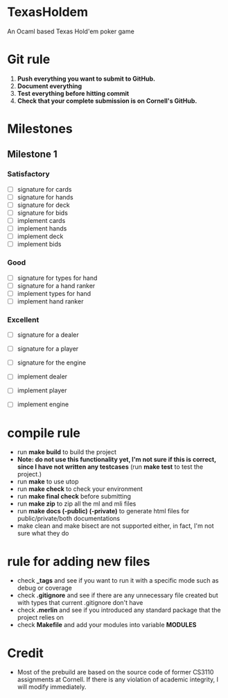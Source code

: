 # TexasHoldem
An Ocaml based Texas Hold'em poker game

# Git rule
1. **Push everything you want to submit to GitHub.**
2. **Document everything**
3. **Test everything before hitting commit**
4. **Check that your complete submission is on Cornell's GitHub.**

# Milestones

## Milestone 1

### Satisfactory 
- [ ] signature for cards
- [ ] signature for hands
- [ ] signature for deck
- [ ] signature for bids 
- [ ] implement cards
- [ ] implement hands
- [ ] implement deck
- [ ] implement bids
### Good 
-	[ ] signature for types for hand
- [ ] signature for a hand ranker
- [ ] implement types for hand
- [ ] implement hand ranker
### Excellent
- [ ] signature for a dealer
- [ ] signature for a player
- [ ] signature for the engine
- [ ] implement dealer
- [ ] implement player
- [ ] implement engine


# compile rule
- run **make build** to build the project
- **Note: do not use this functionality yet, I'm not sure if this is correct, since I have not written any testcases** (run **make test** to test the project.)
- run **make** to use utop
- run **make check** to check your environment
- run **make final check** before submitting
- run **make zip** to zip all the ml and mli files
- run **make docs (-public) (-private)** to generate html files for public/private/both documentations
- make clean and make bisect are not supported either, in fact, I'm not sure what they do

# rule for adding new files
- check **_tags** and see if you want to run it with a specific mode such as debug or coverage
- check **.gitignore** and see if there are any unnecessary file created but with types that current .gitignore don't have
- check **.merlin** and see if you introduced any standard package that the project relies on
- check **Makefile** and add your modules into variable **MODULES** 



# Credit
- Most of the prebuild are based on the source code of former CS3110 assignments at Cornell. If there is any violation of academic integrity, I will modify immediately.